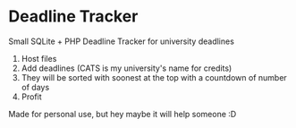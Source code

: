 # Deadline Tracker

Small SQLite + PHP Deadline Tracker for university deadlines

1. Host files
2. Add deadlines (CATS is my university's name for credits)
3. They will be sorted with soonest at the top with a countdown of number of days
4. Profit

Made for personal use, but hey maybe it will help someone :D
